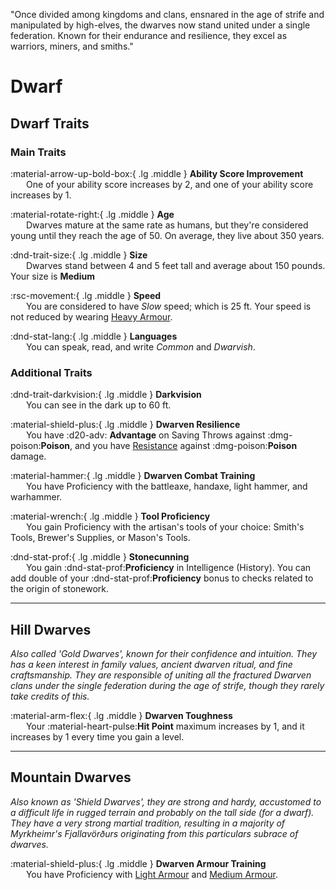 <p style="text-align: center;">

"Once divided among kingdoms and clans, ensnared in the age of strife and manipulated by high-elves, the dwarves now stand united under a single federation. Known for their endurance and resilience, they excel as warriors, miners, and smiths."

</p>

# Dwarf

## Dwarf Traits

### Main Traits

:material-arrow-up-bold-box:{ .lg .middle } **Ability Score Improvement**  
&ensp;&ensp;&ensp; One of your ability score increases by 2, and one of your ability score increases by 1.

:material-rotate-right:{ .lg .middle } **Age**  
&ensp;&ensp;&ensp; Dwarves mature at the same rate as humans, but they're considered young until they reach the age of 50. On average, they live about 350 years.

:dnd-trait-size:{ .lg .middle } **Size**  
&ensp;&ensp;&ensp; Dwarves stand between 4 and 5 feet tall and average about 150 pounds. Your size is **Medium**

:rsc-movement:{ .lg .middle } **Speed**  
&ensp;&ensp;&ensp; You are considered to have *Slow* speed; which is 25 ft. Your speed is not reduced by wearing [Heavy Armour](../../equipment/armour/index.md#heavy-armour).

:dnd-stat-lang:{ .lg .middle } **Languages**  
&ensp;&ensp;&ensp; You can speak, read, and write *Common* and *Dwarvish*.

### Additional Traits

:dnd-trait-darkvision:{ .lg .middle } **Darkvision**  
&ensp;&ensp;&ensp; You can see in the dark up to 60 ft.

:material-shield-plus:{ .lg .middle } **Dwarven Resilience**  
&ensp;&ensp;&ensp; You have :d20-adv: **Advantage** on Saving Throws against :dmg-poison:**Poison**, and you have [Resistance](../../gameplay/combat/damage-healing.md#resistance) against :dmg-poison:**Poison** damage.

:material-hammer:{ .lg .middle } **Dwarven Combat Training**  
&ensp;&ensp;&ensp; You have Proficiency with the battleaxe, handaxe, light hammer, and warhammer.

:material-wrench:{ .lg .middle } **Tool Proficiency**  
&ensp;&ensp;&ensp; You gain Proficiency with the artisan's tools of your choice: Smith's Tools, Brewer's Supplies, or Mason's Tools.

:dnd-stat-prof:{ .lg .middle } **Stonecunning**  
&ensp;&ensp;&ensp; You gain :dnd-stat-prof:**Proficiency** in Intelligence (History). You can add double of your :dnd-stat-prof:**Proficiency** bonus to checks related to the origin of stonework.


---

## Hill Dwarves
*Also called 'Gold Dwarves', known for their confidence and intuition. They has a keen interest in family values, ancient dwarven ritual, and fine craftsmanship. They are responsible of uniting all the fractured Dwarven clans under the single federation during the age of strife, though they rarely take credits of this.*

:material-arm-flex:{ .lg .middle } **Dwarven Toughness**  
&ensp;&ensp;&ensp; Your :material-heart-pulse:**Hit Point** maximum increases by 1, and it increases by 1 every time you gain a level.

---

## Mountain Dwarves
*Also known as 'Shield Dwarves', they are strong and hardy, accustomed to a difficult life in rugged terrain and probably on the tall side (for a dwarf). They have a very strong martial tradition, resulting in a majority of Myrkheimr's Fjallavörðurs originating from this particulars subrace of dwarves.*

:material-shield-plus:{ .lg .middle } **Dwarven Armour Training**  
&ensp;&ensp;&ensp; You have Proficiency with [Light Armour](../../equipment/armour/index.md#light-armour) and [Medium Armour](../../equipment/armour/index.md#medium-armour).

